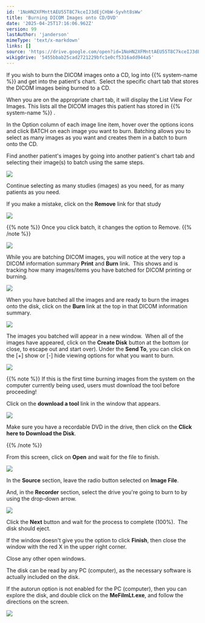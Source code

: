 ```yaml
---
id: '1NoHN2XFMnttAEU55T8C7kceIJ3dEjCHbW-Syvht8sWw'
title: 'Burning DICOM Images onto CD/DVD'
date: '2025-04-25T17:16:06.962Z'
version: 99
lastAuthor: 'janderson'
mimeType: 'text/x-markdown'
links: []
source: 'https://drive.google.com/open?id=1NoHN2XFMnttAEU55T8C7kceIJ3dEjCHbW-Syvht8sWw'
wikigdrive: '5455bbab25cad2721229bfc1e0cf5316add944a5'
---
```

If you wish to burn the DICOM images onto a CD, log into {{% system-name %}} and get into the patient's chart.  Select the specific chart tab that stores the DICOM images being burned to a CD.

When you are on the appropriate chart tab, it will display the List View For Images. This lists all the DICOM images this patient has stored in {{% system-name %}} .

In the Option column of each image line item, hover over the options icons and click BATCH on each image you want to burn. Batching allows you to select as many images as you want and creates them in a batch to burn onto the CD.

Find another patient's images by going into another patient's chart tab and selecting their image(s) to batch using the same steps.

![](../burning-dicom-images-onto-cd-dvd.assets/ca983d648fd8b4b74666ac698f97ab11.png)

Continue selecting as many studies (images) as you need, for as many patients as you need.

If you make a mistake, click on the **Remove** link for that study

![](../burning-dicom-images-onto-cd-dvd.assets/eb3e960cdd4612cec080cf8c95917aff.png)

{{% note %}}
Once you click batch, it changes the option to Remove.
{{% /note %}}

![](../burning-dicom-images-onto-cd-dvd.assets/d02a0f8de9775033430cde538f0df439.png)

While you are batching DICOM images, you will notice at the very top a DICOM information summary **Print** and **Burn** link.  This shows and is tracking how many images/items you have batched for DICOM printing or burning.

![](../burning-dicom-images-onto-cd-dvd.assets/7a5df22571a5200c18c6531626b6c994.png)

When you have batched all the images and are ready to burn the images onto the disk, click on the **Burn** link at the top in that DICOM information summary.

![](../burning-dicom-images-onto-cd-dvd.assets/8e8edaa0b573485fb3df0511718d6345.png)

The images you batched will appear in a new window.  When all of the images have appeared, click on the **Create Disk** button at the bottom (or close, to escape out and start over). Under the **Send To**, you can click on the [+] show or [-] hide viewing options for what you want to burn.

![](../burning-dicom-images-onto-cd-dvd.assets/e6ed2905931f0afc7df43074c071b7d6.png)

{{% note %}}
If this is the first time burning images from the system on the computer currently being used, users must download the tool before proceeding!

Click on the **download a tool** link in the window that appears.

![](../burning-dicom-images-onto-cd-dvd.assets/758cb9d2984b501800dcda59cdff2bf4.png)

Make sure you have a recordable DVD in the drive, then click on the **Click here to Download the Disk**.


{{% /note %}}

From this screen, click on **Open** and wait for the file to finish.

![](../burning-dicom-images-onto-cd-dvd.assets/703a1862a9a118fbe317055ee70e3f2e.png)

In the **Source** section, leave the radio button selected on **Image File**.

And, in the **Recorder** section, select the drive you're going to burn to by using the drop-down arrow.

![](../burning-dicom-images-onto-cd-dvd.assets/9cae2c5d00bd0b859f0dffeac095ab96.png)

Click the **Next** button and wait for the process to complete (100%).  The disk should eject.

If the window doesn't give you the option to click **Finish**, then close the window with the red X in the upper right corner.

Close any other open windows.

The disk can be read by any PC (computer), as the necessary software is actually included on the disk.

If the autorun option is not enabled for the PC (computer), then you can explore the disk, and double click on the **MeFilmLt.exe**, and follow the directions on the screen.

![](../burning-dicom-images-onto-cd-dvd.assets/4a745f5350b9b4fdfa8e13a12e0fc1e7.png)
